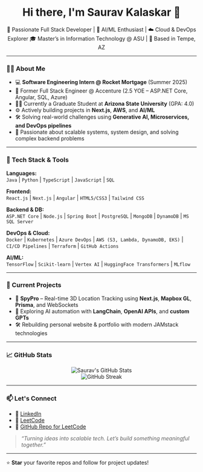 <h1 align="center">Hi there, I'm Saurav Kalaskar 👋</h1>

<p align="center">
🚀 Passionate Full Stack Developer | 🧠 AI/ML Enthusiast | ☁️ Cloud & DevOps Explorer  
🎓 Master’s in Information Technology @ ASU | 📍 Based in Tempe, AZ
</p>

---

### 👨‍💻 About Me


- 💻 **Software Engineering Intern @ Rocket Mortgage** (Summer 2025)
- 💼 Former Full Stack Engineer @ Accenture (2.5 YOE – ASP.NET Core, Angular, SQL, Azure)
- 🧑‍🎓 Currently a Graduate Student at **Arizona State University** (GPA: 4.0)
- ⚙️ Actively building projects in **Next.js**, **AWS**, and **AI/ML**
- 🛠️ Solving real-world challenges using **Generative AI, Microservices, and DevOps pipelines**
- 🧭 Passionate about scalable systems, system design, and solving complex backend problems

---

### 🔧 Tech Stack & Tools

**Languages:**  
`Java` | `Python` | `TypeScript` | `JavaScript` | `SQL`

**Frontend:**  
`React.js` | `Next.js` | `Angular` | `HTML5/CSS3` | `Tailwind CSS`

**Backend & DB:**  
`ASP.NET Core` | `Node.js` | `Spring Boot` | `PostgreSQL` | `MongoDB` | `DynamoDB` | `MS SQL Server`

**DevOps & Cloud:**  
`Docker` | `Kubernetes` | `Azure DevOps` | `AWS (S3, Lambda, DynamoDB, EKS)` | `CI/CD Pipelines` | `Terraform` | `GitHub Actions`

**AI/ML:**  
`TensorFlow` | `Scikit-learn` | `Vertex AI` | `HuggingFace Transformers` | `MLflow`

---

### 📌 Current Projects

- 🔭 **SpyPro** – Real-time 3D Location Tracking using **Next.js**, **Mapbox GL**, **Prisma**, and WebSockets
- 🌱 Exploring AI automation with **LangChain**, **OpenAI APIs**, and **custom GPTs**
- 🛠️ Rebuilding personal website & portfolio with modern JAMstack technologies

---

### 📈 GitHub Stats

<p align="center">
  <img src="https://github-readme-stats.vercel.app/api?username=Saurav-Kalaskar&show_icons=true&theme=radical" alt="Saurav's GitHub Stats" />
  <br />
  <img src="https://github-readme-streak-stats.herokuapp.com/?user=Saurav-Kalaskar&theme=radical" alt="GitHub Streak" />
</p>

---

### 📫 Let's Connect

- 🔗 [LinkedIn](https://www.linkedin.com/in/saurav-kalaskar/)
- 🔗 [LeetCode](https://leetcode.com/u/sauravkalaskar7/)
- 🔗 [GitHub Repo for LeetCode](https://github.com/Saurav-Kalaskar)

> *“Turning ideas into scalable tech. Let’s build something meaningful together.”*

---

⭐ **Star** your favorite repos and follow for project updates!
